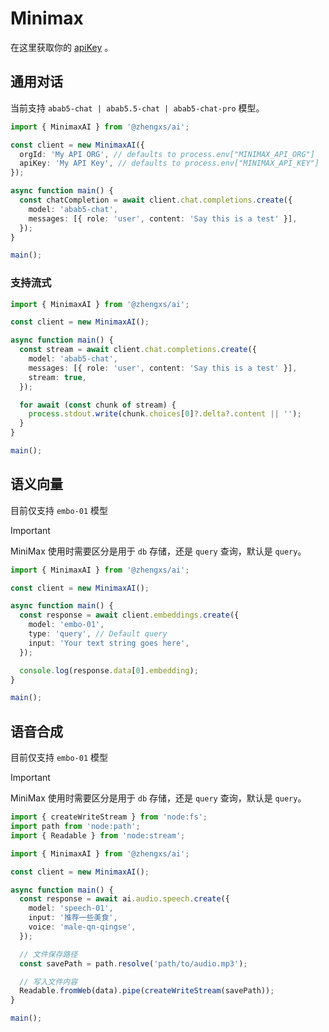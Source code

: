 # Minimax

在这里获取你的 [apiKey](https://api.minimax.chat/user-center/basic-information/interface-key) 。

## 通用对话

当前支持 `abab5-chat | abab5.5-chat | abab5-chat-pro` 模型。

```ts
import { MinimaxAI } from '@zhengxs/ai';

const client = new MinimaxAI({
  orgId: 'My API ORG', // defaults to process.env["MINIMAX_API_ORG"]
  apiKey: 'My API Key', // defaults to process.env["MINIMAX_API_KEY"]
});

async function main() {
  const chatCompletion = await client.chat.completions.create({
    model: 'abab5-chat',
    messages: [{ role: 'user', content: 'Say this is a test' }],
  });
}

main();
```

### 支持流式

```ts
import { MinimaxAI } from '@zhengxs/ai';

const client = new MinimaxAI();

async function main() {
  const stream = await client.chat.completions.create({
    model: 'abab5-chat',
    messages: [{ role: 'user', content: 'Say this is a test' }],
    stream: true,
  });

  for await (const chunk of stream) {
    process.stdout.write(chunk.choices[0]?.delta?.content || '');
  }
}

main();
```

## 语义向量

目前仅支持 `embo-01` 模型

> [!IMPORTANT]
> MiniMax 使用时需要区分是用于 `db` 存储，还是 `query` 查询，默认是 `query`。

```ts
import { MinimaxAI } from '@zhengxs/ai';

const client = new MinimaxAI();

async function main() {
  const response = await client.embeddings.create({
    model: 'embo-01',
    type: 'query', // Default query
    input: 'Your text string goes here',
  });

  console.log(response.data[0].embedding);
}

main();
```

## 语音合成

目前仅支持 `embo-01` 模型

> [!IMPORTANT]
> MiniMax 使用时需要区分是用于 `db` 存储，还是 `query` 查询，默认是 `query`。

```ts
import { createWriteStream } from 'node:fs';
import path from 'node:path';
import { Readable } from 'node:stream';

import { MinimaxAI } from '@zhengxs/ai';

const client = new MinimaxAI();

async function main() {
  const response = await ai.audio.speech.create({
    model: 'speech-01',
    input: '推荐一些美食',
    voice: 'male-qn-qingse',
  });

  // 文件保存路径
  const savePath = path.resolve('path/to/audio.mp3');

  // 写入文件内容
  Readable.fromWeb(data).pipe(createWriteStream(savePath));
}

main();
```
